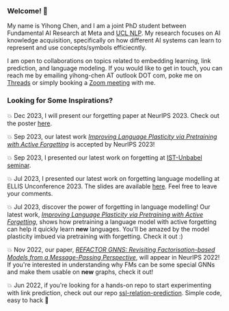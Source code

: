 ### Welcome! 👋

My name is Yihong Chen, and I am a joint PhD student between Fundamental AI Research at Meta and [UCL NLP](https://nlp.cs.ucl.ac.uk/). My research focuses on AI knowledge acquisition, specifically on how different AI systems can learn to represent and use concepts/symbols efficiecntly.

I am open to collaborations on topics related to embedding learning, link prediction, and language modeling. If you would like to get in touch, you can reach me by emailing yihong-chen AT outlook DOT com, poke me on [Threads](https://www.threads.net/@yihong.curiosity) or simply booking a [Zoom meeting](https://calendly.com/yhc-curiosity/30min) with me.

### Looking for Some Inspirations?

💥 Dec 2023, I will present our forgetting paper at NeurIPS 2023. Check out the poster [here](https://pbs.twimg.com/media/GBQ6AGBWAAA6sn4?format=jpg&name=4096x4096).

:boom: Sep 2023, our latest work [*Improving Language Plasticity via Pretraining with Active Forgetting*](https://arxiv.org/abs/2307.01163) is accepted by NeurIPS 2023!

:boom: Sep 2023, I presented our latest work on forgetting at [IST-Unbabel seminar](https://ist-unbabel-seminars.github.io/).

:boom: Jul 2023, I presented our latest work on forgetting language modelling at ELLIS Unconference 2023. The slides are available [here](https://docs.google.com/presentation/d/16JMv3_P9w0kX7NXkvN73236atOjwWXWiLp1anKOubxo/edit?usp=sharing). Feel free to leave your comments.

:boom: Jul 2023, discover the power of forgetting in language modelling! Our latest work, [*Improving Language Plasticity via Pretraining with Active Forgetting*](https://arxiv.org/abs/2307.01163), shows how pretraining a language model with active forgetting can help it quickly learn **new** languages. You'll be amazed by the model plasticity imbued via pretraining with forgetting. Check it out :)

:boom: Nov 2022, our paper, *[REFACTOR GNNS: Revisiting Factorisation-based Models from a Message-Passing Perspective](https://arxiv.org/pdf/2207.09980.pdf)*, will appear in NeurIPS 2022! If you're interested in understanding why FMs can be some special GNNs and make them usable on **new** graphs, check it out!

:boom: Jun 2022, if you're looking for a hands-on repo to start experimenting with link prediction, check out our repo [ssl-relation-prediction](https://github.com/facebookresearch/ssl-relation-prediction). Simple code, easy to hack 🚀

